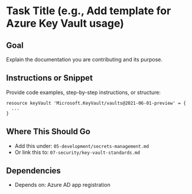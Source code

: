 # Task Title (e.g., Add template for Azure Key Vault usage)

## Goal
Explain the documentation you are contributing and its purpose.

## Instructions or Snippet
Provide code examples, step-by-step instructions, or structure:
```bicep
resource keyVault 'Microsoft.KeyVault/vaults@2021-06-01-preview' = {
  ...
}
```

## Where This Should Go
- Add this under: `05-development/secrets-management.md`
- Or link this to: `07-security/key-vault-standards.md`

## Dependencies
- Depends on: Azure AD app registration
